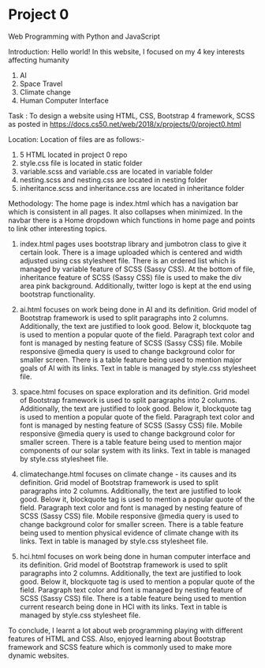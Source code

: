 # Project 0

Web Programming with Python and JavaScript

Introduction: Hello world! In this website, I focused on my 4 key interests affecting humanity
  1. AI
  2. Space Travel
  3. Climate change
  4. Human Computer Interface

Task : To design a website using HTML, CSS, Bootstrap 4 framework, SCSS as posted in https://docs.cs50.net/web/2018/x/projects/0/project0.html

Location: Location of files are as follows:-
  1. 5 HTML located in project 0 repo
  2. style.css file is located in static folder
  3. variable.scss and variable.css are located in variable folder
  4. nesting.scss and nesting.css are located in nesting folder
  5. inheritance.scss and inheritance.css are located in inheritance folder

Methodology: The home page is index.html which has a navigation bar which is consistent in all pages. It also collapses when minimized. In the navbar there is a Home dropdown which functions in home page and points to link other interesting topics.

  1. index.html pages uses bootstrap library and jumbotron class to give it certain look. There is a image uploaded which is centered and width adjusted using css stylesheet file. There is an ordered list which is managed by variable feature of SCSS (Sassy CSS).  At the bottom of file, inheritance feature of SCSS (Sassy CSS) file is used to make the div area pink background. Additionally, twitter logo is kept at the end using bootstrap functionality.

  2. ai.html focuses on work being done in AI and its definition. Grid model of Bootstrap framework is used to split paragraphs into 2 columns. Additionally, the text are justified to look good. Below it, blockquote tag is used to mention a popular quote of the field. Paragraph text color and font is managed by nesting feature of SCSS (Sassy CSS) file. Mobile responsive @media query is used to change background color for smaller screen. There is a table feature being used to mention major goals of AI with its links. Text in table is managed by style.css stylesheet file.

  3. space.html focuses on space exploration and its definition. Grid model of Bootstrap framework is used to split paragraphs into 2 columns. Additionally, the text are justified to look good. Below it, blockquote tag is used to mention a popular quote of the field. Paragraph text color and font is managed by nesting feature of SCSS (Sassy CSS) file. Mobile responsive @media query is used to change background color for smaller screen. There is a table feature being used to mention major components of our solar system with its links. Text in table is managed by style.css stylesheet file.

  4. climatechange.html focuses on climate change - its causes and its definition. Grid model of Bootstrap framework is used to split paragraphs into 2 columns. Additionally, the text are justified to look good. Below it, blockquote tag is used to mention a popular quote of the field. Paragraph text color and font is managed by nesting feature of SCSS (Sassy CSS) file. Mobile responsive @media query is used to change background color for smaller screen. There is a table feature being used to mention physical evidence of climate change with its links. Text in table is managed by style.css stylesheet file.

  5. hci.html focuses on work being done in human computer interface and its definition. Grid model of Bootstrap framework is used to split paragraphs into 2 columns. Additionally, the text are justified to look good. Below it, blockquote tag is used to mention a popular quote of the field. Paragraph text color and font is managed by nesting feature of SCSS (Sassy CSS) file. There is a table feature being used to mention current research being done in HCI with its links. Text in table is managed by style.css stylesheet file.

  To conclude, I learnt a lot about web programming playing with different features of HTML and CSS. Also, enjoyed learning about Bootstrap framework and SCSS feature which is commonly used to make more dynamic websites.
